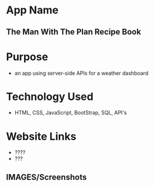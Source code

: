 # App Name
## The Man With The Plan Recipe Book
# Purpose
- an app using server-side APIs for a weather dashboard
# Technology Used
- HTML, CSS, JavaScript, BootStrap, SQL, API's
# Website Links
- ????
- ???
## IMAGES/Screenshots
